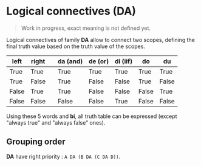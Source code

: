 # Logical connectives (DA)

> Work in progress, exact meaning is not defined yet.

Logical connectives of family **DA** allow to connect two scopes, defining
the final truth value based on the truth value of the scopes. 

| left  | right |     | da (and) | de (or) | di (iif) | do    | du    |
| ----- | ----- | --- | -------- | ------- | -------- | ----- | ----- |
| True  | True  |     | True     | True    | True     | True  | True  |
| True  | False |     | True     | False   | False    | True  | False |
| False | True  |     | True     | False   | False    | False | True  |
| False | False |     | False    | False   | True     | False | False |

Using these 5 words and **bi**, all truth table can be expressed
(except "always true" and "always false" ones).

## Grouping order

**DA** have right priority : `A DA (B DA (C DA D))`.